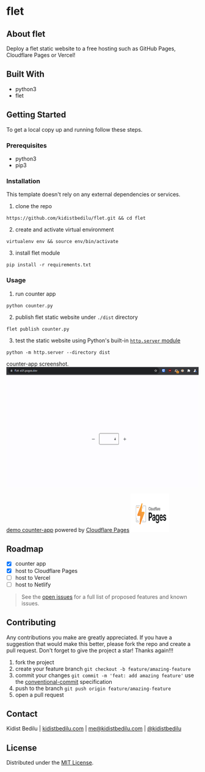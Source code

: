 # flet

## About flet

Deploy a flet static website to a free hosting such as GitHub Pages, Cloudflare Pages or Vercel!

## Built With

+ python3
+ flet

## Getting Started

To get a local copy up and running follow these steps.

### Prerequisites

+ python3
+ pip3

### Installation

This template doesn't rely on any external dependencies or services.
1. clone the repo
```shell
https://github.com/kidistbedilu/flet.git && cd flet
```
2. create and activate virtual environment
```shell
virtualenv env && source env/bin/activate
```
3. install flet module
```shell
pip install -r requirements.txt 
```

### Usage

1. run counter app
```shell
python counter.py
```
2. publish flet static website under `./dist` directory
```shell
flet publish counter.py
```
3. test the static website using Python's built-in [`http.server` module](https://docs.python.org/3/library/http.server.html)
```shell
python -m http.server --directory dist
```

counter-app screenshot.
![counter-screenshot](assets/counter-app.png)

[demo counter-app](https://flet-e01.pages.dev/) powered by [Cloudflare Pages](https://pages.cloudflare.com/) <img src="assets/cloudflare-pages.png" width="100" height="100"> 

## Roadmap

- [x] counter app
- [x] host to Cloudflare Pages
- [ ] host to Vercel
- [ ] host to Netlify

> See the [open issues](https://github.com/kidistbedilu/flet/issues) for a full list of proposed features and known issues.

## Contributing

Any contributions you make are greatly appreciated. If you have a suggestion that would make this better, please fork the repo and create a pull request. Don't forget to give the project a star! Thanks again!!!

1. fork the project
2. create your feature branch `git checkout -b feature/amazing-feature`
3. commit your changes `git commit -m 'feat: add amazing feature'` use the [conventional-commit](https://www.conventionalcommits.org/en/v1.0.0/) specification
4. push to the branch `git push origin feature/amazing-feature`
5. open a pull request

## Contact

Kidist Bedilu | [kidistbedilu.com](kidistbedilu.com) | [me@kidistbedilu.com](me@kidistbedilu.com) | [@kidistbedilu](@kidistbedilu)

## License

Distributed under the [MIT License](https://opensource.org/license/mit/).
